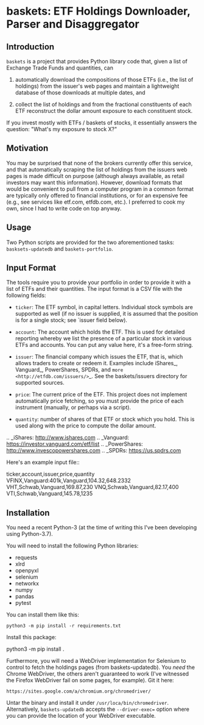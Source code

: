 # baskets: ETF Holdings Downloader, Parser and Disaggregator

## Introduction

`baskets` is a project that provides Python library code that, given a list of
Exchange Trade Funds and quantities, can

1. automatically download the compositions of those ETFs (i.e., the list of
   holdings) from the issuer's web pages and maintain a lightweight database of
   those downloads at multiple dates, and

2. collect the list of holdings and from the fractional constituents of each ETF
   reconstruct the dollar amount exposure to each constituent stock.

If you invest mostly with ETFs / baskets of stocks, it essentially answers the
question: "What's my exposure to stock X?"


## Motivation

You may be surprised that none of the brokers currently offer this service, and
that automatically scraping the list of holdings from the issuers web pages is
made difficult on purpose (although always available, as retail investors may
want this information). However, download formats that would be convenient to
pull from a computer program in a common format are typically only offered to
financial institutions, or for an expensive fee (e.g., see services like
etf.com, etfdb.com, etc.). I preferred to cook my own, since I had to write code
on top anyway.


## Usage

Two Python scripts are provided for the two aforementioned tasks:
`basksets-updatedb` and `baskets-portfolio`.


## Input Format

The tools require you to provide your portfolio in order to provide it with a
list of ETFs and their quantities. The input format is a CSV file with the
following fields:

- `ticker`: The ETF symbol, in capital letters. Individual stock symbols are
  supported as well (if no issuer is supplied, it is assumed that the position
  is for a single stock; see `issuer field below).

- `account`: The account which holds the ETF. This is used for detailed
  reporting whereby we list the presence of a particular stock in various ETFs
  and accounts. You can put any value here, it's a free-form string.

- `issuer`: The financial company which issues the ETF, that is, which allows
  traders to create or redeem it. Examples include iShares_, Vanguard_,
  PowerShares, SPDRs, and `more <http://etfdb.com/issuers/>`_. See the
  baskets/issuers directory for supported sources.

- `price`: The current price of the ETF. This project does not implement
  automatically price fetching, so you must provide the price of each instrument
  (manually, or perhaps via a script).

- `quantity`: number of shares of that ETF or stock which you hold. This is used
  along with the price to compute the dollar amount.

.. _iShares: http://www.ishares.com
.. _Vanguard: https://investor.vanguard.com/etf/list
.. _PowerShares: http://www.invescopowershares.com
.. _SPDRs: https://us.spdrs.com

Here's an example input file::

  ticker,account,issuer,price,quantity
  VFINX,Vanguard:401k,Vanguard,104.32,648.2332
  VHT,Schwab,Vanguard,169.87,230
  VNQ,Schwab,Vanguard,82.17,400
  VTI,Schwab,Vanguard,145.78,1235

## Installation

You need a recent Python-3 (at the time of writing this I've been developing
using Python-3.7).

You will need to install the following Python libraries:

- requests
- xlrd
- openpyxl
- selenium
- networkx
- numpy
- pandas
- pytest

You can install them like this:

    python3 -m pip install -r requirements.txt

Install this package:

   python3 -m pip install .

Furthermore, you will need a WebDriver implementation for Selenium to control to
fetch the holdings pages (from baskets-updatedb). You *need* the Chrome
WebDriver, the others aren't guaranteed to work (I've witnessed the Firefox
WebDriver fail on some pages, for example). Git it here:

    https://sites.google.com/a/chromium.org/chromedriver/

Untar the binary and install it under `/usr/loca/bin/chromedriver`.
Alternatively, `baskets-updatedb` accepts the `--driver-exec=` option where you
can provide the location of your WebDriver executable.

